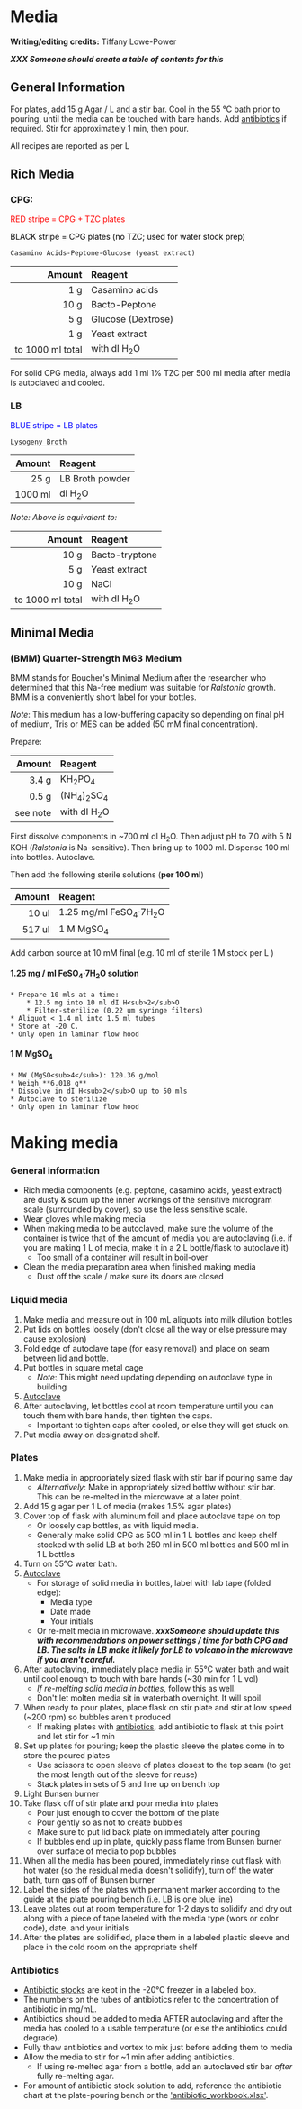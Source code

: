 # Media

**Writing/editing credits:** Tiffany Lowe-Power

***XXX Someone should create a table of contents for this***

## General Information
For plates, add 15 g Agar / L and a stir bar. Cool in the 55 °C bath prior to pouring, until the media can be touched with bare hands. Add [antibiotics](antibiotics.md) if required. Stir for approximately 1 min, then pour.

All recipes are reported as per L

## Rich Media

### CPG: 

<font color='RED'>RED stripe = CPG + TZC plates</font> 

<font color='BLACK'>BLACK stripe = CPG plates (no TZC; used for water stock prep)</font>

`Casamino Acids-Peptone-Glucose (yeast extract)`


|           Amount | Reagent                |
|-----------------:|:-----------------------|
|              1 g | Casamino acids         |
|             10 g | Bacto-Peptone          |
|              5 g | Glucose (Dextrose)     |
|              1 g | Yeast extract          |
| to 1000 ml total | with dI H<sub>2</sub>O |

For solid CPG media, always add 1 ml 1% TZC per 500 ml media after media is autoclaved and cooled. 

### LB

<font color='BLUE'>BLUE stripe = LB plates</font> 

[`Lysogeny Broth`](https://www.ncbi.nlm.nih.gov/pmc/articles/PMC321500/)

|  Amount | Reagent           |
|--------:|:------------------|
|    25 g | LB Broth powder   |
| 1000 ml | dI H<sub>2</sub>O |

*Note: Above is equivalent to:*

|           Amount | Reagent                |
|-----------------:|:-----------------------|
|             10 g | Bacto-tryptone         |
|              5 g | Yeast extract          |
|             10 g | NaCl                   |
| to 1000 ml total | with dI H<sub>2</sub>O |

## Minimal Media

### (BMM) Quarter-Strength M63 Medium
BMM stands for Boucher's Minimal Medium after the researcher who determined that this Na-free medium was suitable for *Ralstonia* growth. BMM is a conveniently short label for your bottles.

*Note*: This medium has a low-buffering capacity so depending on final pH of medium, Tris or MES can be added (50 mM final concentration). 

Prepare:

|           Amount | Reagent                                   |
|-----------------:|:------------------------------------------|
|            3.4 g | KH<sub>2</sub>PO<sub>4</sub>              |
|            0.5 g | (NH<sub>4</sub>)<sub>2</sub>SO<sub>4</sub>|
|         see note | with dI H<sub>2</sub>O                    |

First dissolve components in ~700 ml dI H<sub>2</sub>O. 
Then adjust pH to 7.0 with 5 N KOH (*Ralstonia* is Na-sensitive). 
Then bring up to 1000 ml. 
Dispense 100 ml into bottles. 
Autoclave. 

Then add the following sterile solutions (**per 100 ml**)

|   Amount | Reagent                                     |
|---------:|:--------------------------------------------|
|    10 ul | 1.25 mg/ml FeSO<sub>4</sub>·7H<sub>2</sub>O |
|   517 ul | 1 M MgSO<sub>4</sub>                        |

Add carbon source at 10 mM final (e.g. 10 ml of sterile 1 M stock per L )

#### 1.25 mg / ml FeSO<sub>4</sub>·7H<sub>2</sub>O solution 

    * Prepare 10 mls at a time:
        * 12.5 mg into 10 ml dI H<sub>2</sub>O  
        * Filter-sterilize (0.22 um syringe filters)
    * Aliquot < 1.4 ml into 1.5 ml tubes
    * Store at -20 C.
    * Only open in laminar flow hood

#### 1 M MgSO<sub>4</sub> 
    * MW (MgSO<sub>4</sub>): 120.36 g/mol 
    * Weigh **6.018 g**
    * Dissolve in dI H<sub>2</sub>O up to 50 mls
    * Autoclave to sterilize
    * Only open in laminar flow hood

# Making media

### General information

* Rich media components (e.g. peptone, casamino acids, yeast extract) are dusty & scum up the inner workings of the sensitive microgram scale (surrounded by cover), so use the less sensitive scale.
* Wear gloves while making media
* When making media to be autoclaved, make sure the volume of the container is twice that of the amount of media you are autoclaving (i.e. if you are making 1 L of media, make it in a 2 L bottle/flask to autoclave it)
  * Too small of a container will result in boil-over
* Clean the media preparation area when finished making media
  * Dust off the scale / make sure its doors are closed

### Liquid media
1. Make media and measure out in 100 mL aliquots into milk dilution bottles
2. Put lids on bottles loosely (don't close all the way or else pressure may cause explosion)
3. Fold edge of autoclave tape (for easy removal) and place on seam between lid and bottle. 
4. Put bottles in square metal cage 
    * *Note*: This might need updating depending on autoclave type in building
5. [Autoclave](autoclave.md)
6. After autoclaving, let bottles cool at room temperature until you can touch them with bare hands, then tighten the caps.
   * Important to tighten caps after cooled, or else they will get stuck on.
7. Put media away on designated shelf.

### Plates
1. Make media in appropriately sized flask with stir bar if pouring same day
    * *Alternatively*: Make in appropriately sized bottlw without stir bar. 
    This can be re-melted in the microwave at a later point.
2. Add 15 g agar per 1 L of media (makes 1.5% agar plates)
3. Cover top of flask with aluminum foil and place autoclave tape on top
    * Or loosely cap bottles, as with liquid media.
    * Generally make solid CPG as 500 ml in 1 L bottles and keep shelf stocked with solid LB at both 250 ml in 500 ml bottles and 500 ml in 1 L bottles
4. Turn on 55°C water bath.
4. [Autoclave](autoclave.md)
    * For storage of solid media in bottles, label with lab tape (folded edge):
        * Media type
        * Date made
        * Your initials 
    * Or re-melt media in microwave. ***xxxSomeone should update this with recommendations on power settings / time for both CPG and LB. The salts in LB make it likely for LB to volcano in the microwave if you aren't careful.*** 
5. After autoclaving, immediately place media in 55°C water bath and wait until cool enough to touch with bare hands (~30 min for 1 L vol)
    * *If re-melting solid media in bottles*, follow this as well.
    * Don't let molten media sit in waterbath overnight.
    It will spoil 
6. When ready to pour plates, place flask on stir plate and stir at low speed (~200 rpm) so bubbles aren't produced
   * If making plates with [antibiotics](media.md#antibiotics), add antibiotic to flask at this point and let stir for ~1 min
7. Set up plates for pouring; keep the plastic sleeve the plates come in to store the poured plates
   * Use scissors to open sleeve of plates closest to the top seam (to get the most length out of the sleeve for reuse)
   * Stack plates in sets of 5 and line up on bench top
8. Light Bunsen burner
9. Take flask off of stir plate and pour media into plates
   * Pour just enough to cover the bottom of the plate
   * Pour gently so as not to create bubbles
   * Make sure to put lid back plate on immediately after pouring
   * If bubbles end up in plate, quickly pass flame from Bunsen burner over surface of media to pop bubbles
10. When all the media has been poured, immediately rinse out flask with hot water (so the residual media doesn't solidify), turn off the water bath, turn gas off of Bunsen burner
11. Label the sides of the plates with permanent marker according to the guide at the plate pouring bench (i.e. LB is one blue line)
12. Leave plates out at room temperature for 1-2 days to solidify and dry out along with a piece of tape labeled with the media type (wors or color code), date, and your initials
13. After the plates are solidified, place them in a labeled plastic sleeve and place in the cold room on the appropriate shelf

### Antibiotics

* [Antibiotic stocks](antibiotics.md) are kept in the -20°C freezer in a labeled box.
* The numbers on the tubes of antibiotics refer to the concentration of antibiotic in mg/mL.
* Antibiotics should be added to media AFTER autoclaving and after the media has cooled to a usable temperature (or else the antibiotics could degrade).
* Fully thaw antibiotics and vortex to mix just before adding them to media
* Allow the media to stir for ~1 min after adding antibiotics. 
    * If using re-melted agar from a bottle, add an autoclaved stir bar *after* fully re-melting agar.
* For amount of antibiotic stock solution to add, reference the antibiotic chart at the plate-pouring bench or the ['antibiotic_workbook.xlsx'](workbooks/antibiotic_workbook.xlsx).
